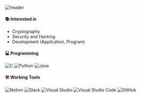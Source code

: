 ![header](https://capsule-render.vercel.app/api?type=waving&color=auto&text=Inhyo%20Yoon&height=180)


#### 📚 Interested in
- Cryptography
- Security and Hacking
- Development (Application, Program)

#### 💻 Programming

<img alt="C" src ="https://img.shields.io/badge/C-A8B9CC.svg?&style=for-the-badge&logo=C&logoColor=white"/> <img alt="Python" src ="https://img.shields.io/badge/Python-3776AB.svg?&style=for-the-badge&logo=Python&logoColor=white"/> <img alt="Java" src ="https://img.shields.io/badge/Java-007396.svg?&style=for-the-badge&logo=Java&logoColor=white"/> 

#### 🛠 Working Tools
<img alt="Notion" src ="https://img.shields.io/badge/Notion-000000.svg?&style=for-the-badge&logo=Notion&logoColor=white"/> <img alt="Slack" src ="https://img.shields.io/badge/Slack-4A154B.svg?&style=for-the-badge&logo=Slack&logoColor=white"/> <img alt="Visual Studio" src ="https://img.shields.io/badge/Visual Studio-5C2D91.svg?&style=for-the-badge&logo=Visual Studio&logoColor=white"/> <img alt="Visual Studio Code" src ="https://img.shields.io/badge/Visual Studio Code-007ACC.svg?&style=for-the-badge&logo=Visual Studio Code&logoColor=white"/> ![GitHub](https://img.shields.io/badge/github-%23121011.svg?style=for-the-badge&logo=github&logoColor=white)

<!--
**Yinh27/Yinh27** is a ✨ _special_ ✨ repository because its `README.md` (this file) appears on your GitHub profile.

Here are some ideas to get you started:

- 🔭 I’m currently working on ...
- 🌱 I’m currently learning ...
- 👯 I’m looking to collaborate on ...
- 🤔 I’m looking for help with ...
- 💬 Ask me about ...
- 📫 How to reach me: ...
- 😄 Pronouns: ...
- ⚡ Fun fact: ...
-->
